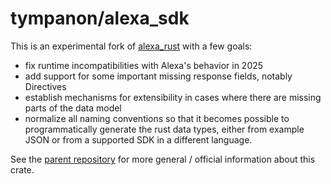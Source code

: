 # tympanon/alexa_sdk

This is an experimental fork of [alexa_rust](https://github.com/arienmalec/alexa_rust) with a few goals:
- fix runtime incompatibilities with Alexa's behavior in 2025
- add support for some important missing response fields, notably Directives
- establish mechanisms for extensibility in cases where there are missing parts of the data model
- normalize all naming conventions so that it becomes possible to programmatically generate the rust data types, either from example JSON or from a supported SDK in a different language.

See the [parent repository](https://github.com/arienmalec/alexa_rust) for more general / official information about this crate.
